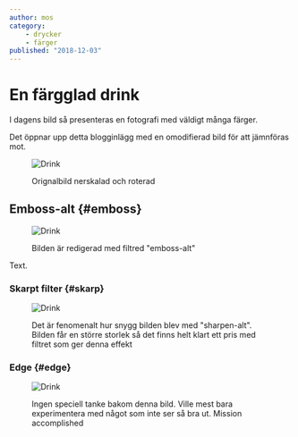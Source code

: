 ```yaml
---
author: mos
category:
    - drycker
    - färger
published: "2018-12-03"
---
```

En färgglad drink
==================================

I dagens bild så presenteras en fotografi med väldigt många färger.

<!--more-->

Det öppnar upp detta blogginlägg med en omodifierad bild för att jämnföras mot.



<figure class="figure">
    <img src="image/aqua-drink.jpg?w=300&r=-90" alt="Drink">
    <figcaption>
        <p>Orignalbild nerskalad och roterad</p>
    </figcaption>
</figure>


Emboss-alt {#emboss}
-----------------------------------

<figure class="figure">
    <img src="image/aqua-drink.jpg?w=300&r=-90&convolve=emboss-alt" alt="Drink">
    <figcaption>
        <p>Bilden är redigerad med filtred "emboss-alt"</p>
    </figcaption>
</figure>

Text.



### Skarpt filter {#skarp}


<figure class="figure">
    <img src="image/aqua-drink.jpg?w=300&r=-90&convolve=sharpen-alt" alt="Drink">
    <figcaption>
        <p>Det är fenomenalt hur snygg bilden blev med "sharpen-alt". Bilden får en större storlek så det finns helt klart ett pris med filtret som ger denna effekt</p>
    </figcaption>
</figure>

### Edge {#edge}

<figure class="figure">
    <img src="image/aqua-drink.jpg?w=300&r=-90&f=edgedetect" alt="Drink">
    <figcaption>
        <p>Ingen speciell tanke bakom denna bild. Ville mest bara experimentera med något som inte ser så bra ut. Mission accomplished</p>
    </figcaption>
</figure>
